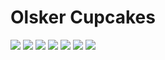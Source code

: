 # Olsker Cupcakes
<img src="documents/design/Change Data.png">
<img src="documents/design/Check-out.png">
<img src="documents/design/Create profile - Daniel.png">
<img src="documents/design/Dropdown Menu.png">
<img src="documents/design/Entry webpage.png">
<img src="documents/design/FAQ-1.png">
<img src="documents/design/Change data.png">

